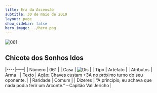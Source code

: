 ```yaml
---
title: Era da Ascensão
subtitle: 30 de maio de 2019
layout: page
show_sidebar: false
hero_image: ../hero.png
---
```


![061](https://cdn.keyforgegame.com/media/card_front/pt/435_061_72V7426GXV8V_pt.png)

## Chicote dos Sonhos Idos

|----|----|
| Número | 061 |
| Casa | ![Dis](https://archonarcana.com/images/thumb/e/e8/Dis.png/22px-Dis.png "Dis") |
| Tipo | Artefato |
| Atributos | Arma |
| Texto | Ação: Chaves custam +3A no próximo turno do seu oponente. |
| Raridade | Comum |
| Dizeres | “A princípio, eu achava que nada podia ferir um Arconte.” – Capitão Val Jericho |
